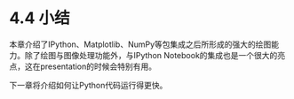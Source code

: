 # 4.4 小结

本章介绍了IPython、Matplotlib、NumPy等包集成之后所形成的强大的绘图能力。除了绘图与图像处理功能外，与IPython Notebook的集成也是一个很大的亮点，这在presentation的时候会特别有用。

下一章将介绍如何让Python代码运行得更快。
